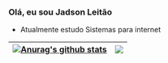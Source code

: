 ### Olá, eu sou Jadson Leitão

- Atualmente estudo Sistemas para internet
  
| <a href="https://github.com/JadsonTSI/github-readme-stats"><img align="center" src="https://github-readme-stats.vercel.app/api?username=JadsonTSI&theme=algolia&show_icons=true)](https://github.com/JadsonTSI/github-readme-stats_border=true" alt="Anurag's github stats" /></a> | <a href="https://github.com/JadsonTSI/github-readme-stats"><img align="center" src="https://github-readme-stats.vercel.app/api/top-langs/?username=JadsonTSI&layout=compact&theme=github_dark&hide_border=true" /></a> |
| ------------- | ------------- |
